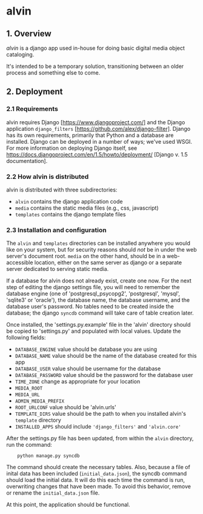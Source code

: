 # alvin

## 1. Overview

*alvin* is a django app used in-house for doing basic digital media object cataloging.

It's intended to be a temporary solution, transitioning between an older process and something else to come.

## 2. Deployment

### 2.1 Requirements

alvin requires Django [https://www.djangoproject.com/] and the Django application `django_filters` [https://github.com/alex/django-filter]. Django has its own requirements, primarily that Python and a database are installed.  Django can be deployed in a number of ways; we've used WSGI.  For more information on deploying Django itself, see https://docs.djangoproject.com/en/1.5/howto/deployment/ [Django v. 1.5 documentation].

### 2.2 How alvin is distributed

alvin is distributed with three subdirectories:

* `alvin` contains the django application code
* `media` contains the static media files (e.g., css, javascript)
* `templates` contains the django template files

### 2.3 Installation and configuration

The `alvin` and `templates` directories can be installed anywhere you would like on your system, but for security reasons should *not* be in under the web server's document root.  `media` on the other hand, should be in a web-accessible location, either on the same server as django or a separate server dedicated to serving static media. 

If a database for alvin does not already exist, create one now.  For the next step of editing the django settings file, you will need to remember the database engine (one of 'postgresql_psycopg2', 'postgresql', 'mysql', 'sqlite3' or 'oracle'), the database name, the database username, and the database user's password.  No tables need to be created inside the database; the django `syncdb` command will take care of table creation later.

Once installed, the 'settings.py.example' file in the 'alvin' directory should be copied to 'settings.py' and populated with local values. Update the following fields:
* `DATABASE_ENGINE` value should be database you are using
* `DATABASE_NAME` value should be the name of the database created for this app
* `DATABASE_USER` value should be username for the database
* `DATABASE_PASSWORD` value should be the password for the database user
* `TIME_ZONE` change as appropriate for your location
* `MEDIA_ROOT`
* `MEDIA_URL`
* `ADMIN_MEDIA_PREFIX`
* `ROOT_URLCONF` value should be 'alvin.urls'
* `TEMPLATE_DIRS` value should be the path to when you installed alvin's `template` directory 
* `INSTALLED_APPS` should include `'django_filters'` and `'alvin.core'`

After the settings.py file has been updated, from within the `alvin` directory, run the command:
```
    python manage.py syncdb
```
The command should create the necessary tables.  Also, because a file of inital data has been included (`initial_data.json`), the syncdb command should load the initial data.  It will do this each time the command is run, overwriting changes that have been made.  To avoid this behavior, remove or rename the `initial_data.json` file.

At this point, the application should be functional.
